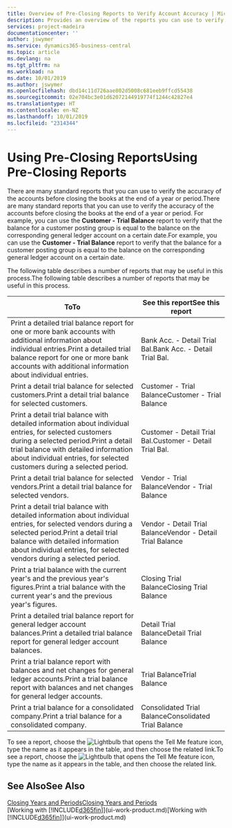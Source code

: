 ```yaml
---
title: Overview of Pre-Closing Reports to Verify Account Accuracy | Microsoft Docs
description: Provides an overview of the reports you can use to verify the accuracy of accounts before closing the books at the end of a year or period.
services: project-madeira
documentationcenter: ''
author: jswymer
ms.service: dynamics365-business-central
ms.topic: article
ms.devlang: na
ms.tgt_pltfrm: na
ms.workload: na
ms.date: 10/01/2019
ms.author: jswymer
ms.openlocfilehash: dbd14c11d726aae802d5008c681eeb9ffcd55438
ms.sourcegitcommit: 02e704bc3e01d62072144919774f1244c42827e4
ms.translationtype: HT
ms.contentlocale: en-NZ
ms.lasthandoff: 10/01/2019
ms.locfileid: "2314344"
---
```

# <a name="using-pre-closing-reports"></a><span data-ttu-id="3d411-103">Using Pre-Closing Reports</span><span class="sxs-lookup"><span data-stu-id="3d411-103">Using Pre-Closing Reports</span></span>
<span data-ttu-id="3d411-104">There are many standard reports that you can use to verify the accuracy of the accounts before closing the books at the end of a year or period.</span><span class="sxs-lookup"><span data-stu-id="3d411-104">There are many standard reports that you can use to verify the accuracy of the accounts before closing the books at the end of a year or period.</span></span> <span data-ttu-id="3d411-105">For example, you can use the **Customer - Trial Balance** report to verify that the balance for a customer posting group is equal to the balance on the corresponding general ledger account on a certain date.</span><span class="sxs-lookup"><span data-stu-id="3d411-105">For example, you can use the **Customer - Trial Balance** report to verify that the balance for a customer posting group is equal to the balance on the corresponding general ledger account on a certain date.</span></span>

<span data-ttu-id="3d411-106">The following table describes a number of reports that may be useful in this process.</span><span class="sxs-lookup"><span data-stu-id="3d411-106">The following table describes a number of reports that may be useful in this process.</span></span>

| <span data-ttu-id="3d411-107">To</span><span class="sxs-lookup"><span data-stu-id="3d411-107">To</span></span> | <span data-ttu-id="3d411-108">See this report</span><span class="sxs-lookup"><span data-stu-id="3d411-108">See this report</span></span> |
| --- | --- |
| <span data-ttu-id="3d411-109">Print a detailed trial balance report for one or more bank accounts with additional information about individual entries.</span><span class="sxs-lookup"><span data-stu-id="3d411-109">Print a detailed trial balance report for one or more bank accounts with additional information about individual entries.</span></span> |<span data-ttu-id="3d411-110">Bank Acc. - Detail Trial Bal.</span><span class="sxs-lookup"><span data-stu-id="3d411-110">Bank Acc. - Detail Trial Bal.</span></span> |
| <span data-ttu-id="3d411-111">Print a detail trial balance for selected customers.</span><span class="sxs-lookup"><span data-stu-id="3d411-111">Print a detail trial balance for selected customers.</span></span> |<span data-ttu-id="3d411-112">Customer - Trial Balance</span><span class="sxs-lookup"><span data-stu-id="3d411-112">Customer - Trial Balance</span></span> |
| <span data-ttu-id="3d411-113">Print a detail trial balance with detailed information about individual entries, for selected customers during a selected period.</span><span class="sxs-lookup"><span data-stu-id="3d411-113">Print a detail trial balance with detailed information about individual entries, for selected customers during a selected period.</span></span> |<span data-ttu-id="3d411-114">Customer - Detail Trial Bal.</span><span class="sxs-lookup"><span data-stu-id="3d411-114">Customer - Detail Trial Bal.</span></span> |
| <span data-ttu-id="3d411-115">Print a detail trial balance for selected vendors.</span><span class="sxs-lookup"><span data-stu-id="3d411-115">Print a detail trial balance for selected vendors.</span></span> |<span data-ttu-id="3d411-116">Vendor - Trial Balance</span><span class="sxs-lookup"><span data-stu-id="3d411-116">Vendor - Trial Balance</span></span> |
| <span data-ttu-id="3d411-117">Print a detail trial balance with detailed information about individual entries, for selected vendors during a selected period.</span><span class="sxs-lookup"><span data-stu-id="3d411-117">Print a detail trial balance with detailed information about individual entries, for selected vendors during a selected period.</span></span> |<span data-ttu-id="3d411-118">Vendor - Detail Trial Balance</span><span class="sxs-lookup"><span data-stu-id="3d411-118">Vendor - Detail Trial Balance</span></span> |
| <span data-ttu-id="3d411-119">Print a trial balance with the current year's and the previous year's figures.</span><span class="sxs-lookup"><span data-stu-id="3d411-119">Print a trial balance with the current year's and the previous year's figures.</span></span> |<span data-ttu-id="3d411-120">Closing Trial Balance</span><span class="sxs-lookup"><span data-stu-id="3d411-120">Closing Trial Balance</span></span> |
| <span data-ttu-id="3d411-121">Print a detailed trial balance report for general ledger account balances.</span><span class="sxs-lookup"><span data-stu-id="3d411-121">Print a detailed trial balance report for general ledger account balances.</span></span> |<span data-ttu-id="3d411-122">Detail Trial Balance</span><span class="sxs-lookup"><span data-stu-id="3d411-122">Detail Trial Balance</span></span> |
| <span data-ttu-id="3d411-123">Print a trial balance report with balances and net changes for general ledger accounts.</span><span class="sxs-lookup"><span data-stu-id="3d411-123">Print a trial balance report with balances and net changes for general ledger accounts.</span></span> |<span data-ttu-id="3d411-124">Trial Balance</span><span class="sxs-lookup"><span data-stu-id="3d411-124">Trial Balance</span></span> |
| <span data-ttu-id="3d411-125">Print a trial balance for a consolidated company.</span><span class="sxs-lookup"><span data-stu-id="3d411-125">Print a trial balance for a consolidated company.</span></span> |<span data-ttu-id="3d411-126">Consolidated Trial Balance</span><span class="sxs-lookup"><span data-stu-id="3d411-126">Consolidated Trial Balance</span></span> |

<span data-ttu-id="3d411-127">To see a report, choose the ![Lightbulb that opens the Tell Me feature](media/ui-search/search_small.png "Tell me what you want to do") icon, type the name as it appears in the table, and then choose the related link.</span><span class="sxs-lookup"><span data-stu-id="3d411-127">To see a report, choose the ![Lightbulb that opens the Tell Me feature](media/ui-search/search_small.png "Tell me what you want to do") icon, type the name as it appears in the table, and then choose the related link.</span></span>

## <a name="see-also"></a><span data-ttu-id="3d411-128">See Also</span><span class="sxs-lookup"><span data-stu-id="3d411-128">See Also</span></span>
[<span data-ttu-id="3d411-129">Closing Years and Periods</span><span class="sxs-lookup"><span data-stu-id="3d411-129">Closing Years and Periods</span></span>](year-close-years-periods.md)  
<span data-ttu-id="3d411-130">[Working with [!INCLUDE[d365fin](includes/d365fin_md.md)]](ui-work-product.md)</span><span class="sxs-lookup"><span data-stu-id="3d411-130">[Working with [!INCLUDE[d365fin](includes/d365fin_md.md)]](ui-work-product.md)</span></span>


